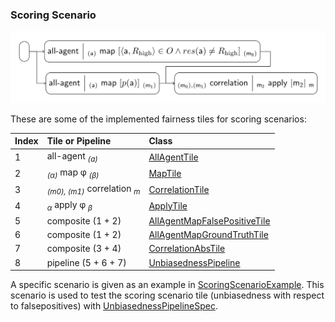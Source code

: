 ### Scoring Scenario

![scoring](scoring.png)

These are some of the implemented fairness tiles for scoring scenarios:

| Index | Tile or Pipeline                                   | Class                                                        |
|:------|:---------------------------------------------------|:-------------------------------------------------------------|
| 1     | all-agent <sub>*(a)*</sub>                         | [AllAgentTile][AllAgentTile]                                 |
| 2     | <sub>*(α)*</sub> map φ <sub>*(β)*</sub>            | [MapTile][MapTile]                                           |
| 3     | <sub>*(m0), (m1)*</sub> correlation <sub>*m*</sub> | [CorrelationTile][CorrelationTile]                           |
| 4     | <sub>*α*</sub> apply φ <sub>*β*</sub>              | [ApplyTile][ApplyTile]                                       |
| 5     | composite (1 + 2)                                  | [AllAgentMapFalsePositiveTile][AllAgentMapFalsePositiveTile] |
| 6     | composite (1 + 2)                                  | [AllAgentMapGroundTruthTile][AllAgentMapGroundTruthTile]     |
| 7     | composite (3 + 4)                                  | [CorrelationAbsTile][CorrelationAbsTile]                     |
| 8     | pipeline (5 + 6 + 7)                               | [UnbiasednessPipeline][UnbiasednessPipeline]                 |

A specific scenario is given as an example in
[ScoringScenarioExample][ScoringScenarioExample]. This scenario is used to test the
scoring scenario tile (unbiasedness with respect to falsepositives) with
[UnbiasednessPipelineSpec][UnbiasednessPipelineSpec].

[AllAgentTile]: https://github.com/julianmendez/tiles/blob/master/core/src/main/scala/soda/tiles/fairness/tile/constant/AllAgentTile.soda

[MapTile]: https://github.com/julianmendez/tiles/blob/master/core/src/main/scala/soda/tiles/fairness/tile/primitive/MapTile.soda

[ApplyTile]: https://github.com/julianmendez/tiles/blob/master/core/src/main/scala/soda/tiles/fairness/tile/primitive/ApplyTile.soda

[CorrelationTile]: https://github.com/julianmendez/tiles/blob/master/core/src/main/scala/soda/tiles/fairness/tile/composite/CorrelationTile.soda

[CorrelationAbsTile]: https://github.com/julianmendez/tiles/blob/master/core/src/main/scala/soda/tiles/fairness/tile/composite/CorrelationAbsTile.soda

[AllAgentMapFalsePositiveTile]: https://github.com/julianmendez/tiles/blob/master/examples/src/main/scala/soda/tiles/fairness/example/pipeline/scoring/AllAgentMapFalsePositiveTile.soda

[AllAgentMapGroundTruthTile]: https://github.com/julianmendez/tiles/blob/master/examples/src/main/scala/soda/tiles/fairness/example/pipeline/scoring/AllAgentMapGroundTruthTile.soda

[UnbiasednessPipeline]: https://github.com/julianmendez/tiles/blob/master/examples/src/main/scala/soda/tiles/fairness/example/pipeline/scoring/UnbiasednessPipeline.soda

[ScoringScenarioExample]: https://github.com/julianmendez/tiles/blob/master/examples/src/test/scala/soda/tiles/fairness/pipeline/scoring/ScoringScenarioExample.soda

[UnbiasednessPipelineSpec]: https://github.com/julianmendez/tiles/blob/master/examples/src/test/scala/soda/tiles/fairness/pipeline/scoring/UnbiasednessPipelineSpec.soda


